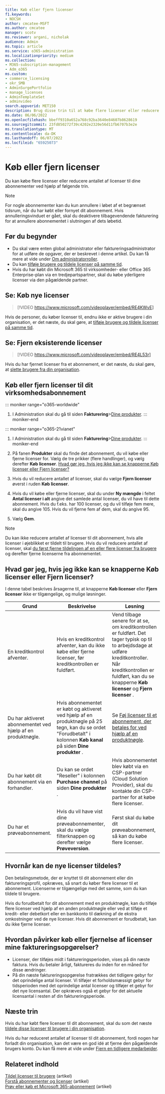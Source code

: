 ```yaml
---
title: Køb eller fjern licenser
f1.keywords:
- NOCSH
author: cmcatee-MSFT
ms.author: cmcatee
manager: scotv
ms.reviewer: argani, nicholak
audience: Admin
ms.topic: article
ms.service: o365-administration
ms.localizationpriority: medium
ms.collection:
- M365-subscription-management
- Adm_o365
ms.custom:
- commerce_licensing
- okr_SMB
- AdminSurgePortfolio
- manage_licenses
- AdminTemplateSet
- adminvideo
search.appverid: MET150
description: Brug disse trin til at købe flere licenser eller reducere antallet af licenser til dit Abonnement på Microsoft 365 til virksomheder.
ms.date: 06/06/2022
ms.openlocfilehash: bbeff9310a652a768c92ba3640e84607b8628619
ms.sourcegitcommit: 23fd850272f39c4202e2320e56d11fb6707b3e2e
ms.translationtype: MT
ms.contentlocale: da-DK
ms.lasthandoff: 06/07/2022
ms.locfileid: "65925073"
---
```

# <a name="buy-or-remove-licenses"></a>Køb eller fjern licenser

Du kan købe flere licenser eller reducere antallet af licenser til dine abonnementer ved hjælp af følgende trin.

> [!NOTE]
> For nogle abonnementer kan du kun annullere i løbet af et begrænset tidsrum, når du har købt eller fornyet dit abonnement. Hvis annulleringsvinduet er gået, skal du deaktivere tilbagevendende fakturering for at annullere abonnementet i slutningen af dets løbetid.

## <a name="before-you-begin"></a>Før du begynder

- Du skal være enten global administrator eller faktureringsadministrator for at udføre de opgaver, der er beskrevet i denne artikel. Du kan få mere at vide under [Om administratorroller](../../admin/add-users/about-admin-roles.md).
- Du kan [tilføje brugere og tildele licenser på samme tid](../../admin/add-users/add-users.md).
- Hvis du har købt din Microsoft 365 til virksomheder- eller Office 365 Enterprise-plan via en tredjepartspartner, skal du købe yderligere licenser via den pågældende partner.

## <a name="watch-buy-new-licenses"></a>Se: Køb nye licenser

> [!VIDEO https://www.microsoft.com/videoplayer/embed/RE4KWvE]

Hvis de personer, du køber licenser til, endnu ikke er aktive brugere i din organisation, er det næste, du skal gøre, at [tilføje brugere og tildele licenser på samme tid](../../admin/add-users/add-users.md).

## <a name="watch-remove-existing-licenses"></a>Se: Fjern eksisterende licenser

> [!VIDEO https://www.microsoft.com/videoplayer/embed/RE4L53r]

Hvis du har fjernet licenser fra et abonnement, er det næste, du skal gøre, at [slette brugere fra din organisation](../../admin/add-users/delete-a-user.md).

## <a name="buy-or-remove-licenses-for-your-business-subscription"></a>Køb eller fjern licenser til dit virksomhedsabonnement

::: moniker range="o365-worldwide"

1. I Administration skal du gå til siden **Fakturering**\><a href="https://go.microsoft.com/fwlink/p/?linkid=842054" target="_blank">Dine produkter</a>.
::: moniker-end

::: moniker range="o365-21vianet"

1. I Administration skal du gå til siden **Fakturering**\><a href="https://go.microsoft.com/fwlink/p/?linkid=850626" target="_blank">Dine produkter</a>.
::: moniker-end

2. På fanen **Produkter** skal du finde det abonnement, du vil købe eller fjerne licenser for. Vælg de tre prikker (flere handlinger), og vælg derefter **Køb licenser**. [Hvad gør jeg, hvis jeg ikke kan se knapperne Køb licenser eller Fjern licenser?](#what-if-i-dont-see-the-buy-licenses-or-remove-licenses-buttons)

3. Hvis du vil reducere antallet af licenser, skal du vælge **Fjern licenser** øverst i ruden **Køb licenser**.

4. Hvis du vil købe eller fjerne licenser, skal du under **Ny mængde** i feltet **Antal licenser i alt** angive det samlede antal licenser, du vil have til dette abonnement. Hvis du f.eks. har 100 licenser, og du vil tilføje fem mere, skal du angive 105. Hvis du vil fjerne fem af dem, skal du angive 95.

5. Vælg **Gem**.

> [!NOTE]
> Du kan ikke reducere antallet af licenser til dit abonnement, hvis alle licenser i øjeblikket er tildelt til brugere. Hvis du vil reducere antallet af licenser, skal [du først fjerne tildelingen af en eller flere licenser fra brugere](../../admin/manage/remove-licenses-from-users.md) og derefter fjerne licenserne fra abonnementet.

## <a name="what-if-i-dont-see-the-buy-licenses-or-remove-licenses-buttons"></a>Hvad gør jeg, hvis jeg ikke kan se knapperne Køb licenser eller Fjern licenser?

I denne tabel beskrives årsagerne til, at knapperne **Køb licenser** eller **Fjern licenser** ikke er tilgængelige, og mulige løsninger.

|Grund  |Beskrivelse  |Løsning  |
|---------|---------|---------|
|En kreditkontrol afventer. |Hvis en kreditkontrol afventer, kan du ikke købe eller fjerne licenser, før kreditkontrollen er fuldført.  | Vend tilbage senere for at se, om kreditkontrollen er fuldført. Det tager typisk op til to arbejdsdage at udføre kreditkontroller.<br/>Når kreditkontrollen er fuldført, kan du se knapperne **Køb licenser** og **Fjern licenser** . |
|Du har aktiveret abonnementet ved hjælp af en produktnøgle.| Hvis abonnementet er købt og aktiveret ved hjælp af en produktnøgle på 25 tegn, kan du se ordet "Forudbetalt" i kolonnen **Køb kanal** på siden **Dine produkter** .  |Se [Føj licenser til et abonnement, der betales for ved hjælp af en produktnøgle](add-licenses-using-product-key.md). |
|Du har købt dit abonnement via en forhandler.| Du kan se ordet "Reseller" i kolonnen **Purchase channel** på siden **Dine produkter** . | Hvis abonnementet blev købt via en CSP-partner (Cloud Solution Provider), skal du kontakte din CSP-partner for at købe flere licenser.        |
|Du har et prøveabonnement. | Hvis du vil have vist dine prøveabonnementer, skal du vælge filterknappen og derefter vælge **Prøveversion**. | Først skal du købe dit prøveabonnement, så kan du købe flere licenser.|

## <a name="when-will-the-new-licenses-be-available-to-assign"></a>Hvornår kan de nye licenser tildeles?

Den betalingsmetode, der er knyttet til dit abonnement eller din faktureringsprofil, opkræves, så snart du køber flere licenser til et abonnement. Licenserne er tilgængelige med det samme, som du kan tildele til brugere.

Hvis du forudbetalt for dit abonnement med en produktnøgle, kan du tilføje flere licenser ved hjælp af en anden produktnøgle eller ved at tilføje et kredit- eller debetkort eller en bankkonto til dækning af de ekstra omkostninger ved de nye licenser. Hvis dit abonnement er forudbetalt, kan du ikke fjerne licenser.

## <a name="how-does-buying-or-removing-licenses-affect-my-billing-statements"></a>Hvordan påvirker køb eller fjernelse af licenser mine faktureringsopgørelser?

- Licenser, der tilføjes midt i faktureringsperioden, vises på din næste faktura. Hvis du betaler årligt, faktureres du inden for en måned for disse ændringer.
- På din næste faktureringsopgørelse fratrækkes det tidligere gebyr for det oprindelige antal licenser. Vi tilføjer et forholdsmæssigt gebyr for tidsperioden med det oprindelige antal licenser og tilføjer et gebyr for det nye licensantal. Der opkræves også et gebyr for det aktuelle licensantal i resten af din faktureringsperiode.

## <a name="next-steps"></a>Næste trin

Hvis du har købt flere licenser til dit abonnement, skal du som det næste [tildele disse licenser til brugere i din organisation](../../admin/manage/assign-licenses-to-users.md).

Hvis du har reduceret antallet af licenser til dit abonnement, fordi nogen har forladt din organisation, kan det være en god idé at fjerne den pågældende brugers konto. Du kan få mere at vide under [Fjern en tidligere medarbejder](../../admin/add-users/remove-former-employee.md).

## <a name="related-content"></a>Relateret indhold

[Tildel licenser til brugere](../../admin/manage/assign-licenses-to-users.md) (artikel)\
[Forstå abonnementer og licenser](subscriptions-and-licenses.md) (artikel)\
[Prøv eller køb et Microsoft 365-abonnement](../try-or-buy-microsoft-365.md) (artikel)

